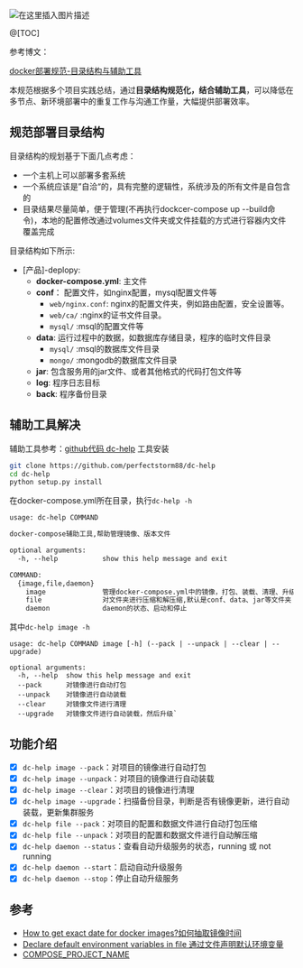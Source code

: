
![在这里插入图片描述](https://img-blog.csdnimg.cn/20210607195419420.png?x-oss-process=image/watermark,type_ZmFuZ3poZW5naGVpdGk,shadow_10,text_aHR0cHM6Ly9ibG9nLmNzZG4ubmV0L2xpY2hhbmd6aGVuMjAwOA==,size_16,color_FFFFFF,t_70)

@[TOC]

参考博文：

[docker部署规范-目录结构与辅助工具](https://blog.csdn.net/lichangzhen2008/article/details/117672233?spm=1001.2014.3001.5501)

本规范根据多个项目实践总结，通过**目录结构规范化，结合辅助工具**，可以降低在多节点、新环境部署中的重复工作与沟通工作量，大幅提供部署效率。

## 规范部署目录结构

目录结构的规划基于下面几点考虑：

- 一个主机上可以部署多套系统
- 一个系统应该是”自洽“的，具有完整的逻辑性，系统涉及的所有文件是自包含的
- 目录结果尽量简单，便于管理(不再执行dockcer-compose up --build命令)，本地的配置修改通过volumes文件夹或文件挂载的方式进行容器内文件覆盖完成

目录结构如下所示:

- [产品]-deplopy:
  - **docker-compose.yml**: 主文件
  - **conf**： 配置文件，如nginx配置，mysql配置文件等
    - `web/nginx.conf`: nginx的配置文件夹，例如路由配置，安全设置等。
    - `web/ca/` :nginx的证书文件目录。
    - `mysql/` :msql的配置文件等
  - **data**: 运行过程中的数据，如数据库存储目录，程序的临时文件目录
    - `mysql/` :msql的数据库文件目录
    - `mongo/` :mongodb的数据库文件目录
  - **jar**: 包含服务用的jar文件、或者其他格式的代码打包文件等
  - **log**: 程序日志目标
  - **back**: 程序备份目录

## 辅助工具解决
辅助工具参考：[github代码 dc-help](https://github.com/perfectstorm88/dc-help)
工具安装

```bash
git clone https://github.com/perfectstorm88/dc-help
cd dc-help
python setup.py install
```

在docker-compose.yml所在目录，执行`dc-help -h`

```txt
usage: dc-help COMMAND

docker-compose辅助工具,帮助管理镜像、版本文件

optional arguments:
  -h, --help           show this help message and exit

COMMAND:
  {image,file,daemon}
    image              管理docker-compose.yml中的镜像，打包、装载、清理、升级
    file               对文件夹进行压缩和解压缩,默认是conf、data、jar等文件夹
    daemon             daemon的状态、启动和停止
```

其中`dc-help image -h`

```log
usage: dc-help COMMAND image [-h] (--pack | --unpack | --clear | --upgrade)

optional arguments:
  -h, --help  show this help message and exit
  --pack      对镜像进行自动打包
  --unpack    对镜像进行自动装载
  --clear     对镜像文件进行清理
  --upgrade   对镜像文件进行自动装载，然后升级`
```

## 功能介绍

*  [x] `dc-help image --pack`：对项目的镜像进行自动打包
*  [x] `dc-help image --unpack`：对项目的镜像进行自动装载
*  [x] `dc-help image --clear`：对项目的镜像进行清理
*  [x] `dc-help image --upgrade`：扫描备份目录，判断是否有镜像更新，进行自动装载，更新集群服务
*  [x] `dc-help file --pack`：对项目的配置和数据文件进行自动打包压缩
*  [x] `dc-help file --unpack`：对项目的配置和数据文件进行自动解压缩
*  [x] `dc-help daemon --status`：查看自动升级服务的状态，running 或 not running
*  [x] `dc-help daemon --start`：启动自动升级服务
*  [x] `dc-help daemon --stop`：停止自动升级服务
## 参考

- [How to get exact date for docker images?如何抽取镜像时间](https://stackoverflow.com/questions/32705176/how-to-get-exact-date-for-docker-images)
- [Declare default environment variables in file 通过文件声明默认环境变量](https://docs.docker.com/compose/env-file/)
- [COMPOSE_PROJECT_NAME](https://docs.docker.com/compose/reference/envvars/#compose_project_name)




